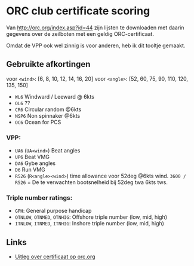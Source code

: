 # ORC club certificate scoring

Van http://orc.org/index.asp?id=44 zijn lijsten te downloaden met daarin gegevens over de zeilboten met een geldig ORC-certificaat.

Omdat de VPP ook wel zinnig is voor anderen, heb ik dit tooltje gemaakt.



## Gebruikte afkortingen

voor `<wind>`:  [6, 8, 10, 12, 14, 16, 20]
voor `<angle>`:  [52, 60, 75, 90, 110, 120, 135, 150]

- `WL6` Windward / Leeward @ 6kts
- `OL6` ??
- `CR6` Circular random @6kts
- `NSP6` Non spinnaker @6kts
- `OC6` Ocean for PCS

### VPP:
 - `UA6` (`UA<wind>`) Beat angles
 - `UP6` Beat VMG
 - `DA6` Gybe angles
 - `D6` Run VMG
 - `R526` (`R<angle><wind>`) time allowance voor 52deg @6kts wind.
   `3600 / R526` = De te verwachten bootsnelheid bij 52deg twa 6kts tws.


### Triple number ratings:
 - `GPH`: General purpose handicap
 - `OTNLOW`, `OTNMED`, `OTNHIG`: Offshore triple number (low, mid, high)
 - `ITNLOW`, `ITNMED`, `ITNHIG`: Inshore triple number (low, mid, high)

## Links
 - [Uitleg over certificaat op orc.org](http://orc.org/index.asp?id=23)
